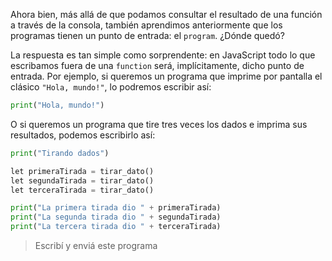 Ahora bien, más allá de que podamos consultar el resultado de una función a través de la consola, también aprendimos anteriormente que los programas tienen un punto de entrada: el `program`. ¿Dónde quedó?

La respuesta es tan simple como sorprendente: en JavaScript todo lo que escribamos fuera de una `function` será, implícitamente, dicho punto de entrada. Por ejemplo, si queremos un programa que imprime por pantalla el clásico `"Hola, mundo!"`, lo podremos escribir así:

```python
print("Hola, mundo!")
```

O si queremos un programa que tire tres veces los dados e imprima sus resultados, podemos escribirlo así:

```python
print("Tirando dados")

let primeraTirada = tirar_dato()
let segundaTirada = tirar_dato()
let terceraTirada = tirar_dato()

print("La primera tirada dio " + primeraTirada)
print("La segunda tirada dio " + segundaTirada)
print("La tercera tirada dio " + terceraTirada)
```

> Escribí y enviá este programa


